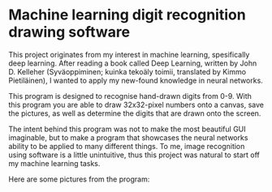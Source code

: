 # Machine learning digit recognition drawing software

This project originates from my interest in machine learning, spesifically deep learning. After reading a book called Deep Learning, written by John D. Kelleher (Syväoppiminen; kuinka tekoäly toimii, translated by Kimmo Pietiläinen), I wanted to apply my new-found knowledge in neural networks.

This program is designed to recognise hand-drawn digits from 0-9. With this program you are able to draw 32x32-pixel numbers onto a canvas, save the pictures, as well as determine the digits that are drawn onto the screen.

The intent behind this program was not to make the most beautiful GUI imaginable, but to make a program that showcases the neural networks ability to be applied to many different things. To me, image recognition using software is a little unintuitive, thus this project was natural to start off my machine learning tasks.

Here are some pictures from the program:

